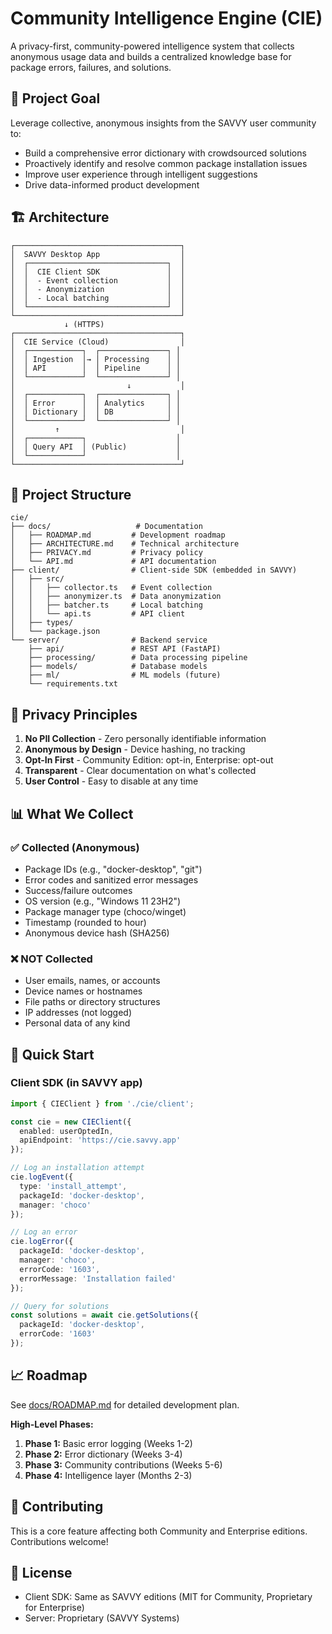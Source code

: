 # Community Intelligence Engine (CIE)

A privacy-first, community-powered intelligence system that collects anonymous usage data and builds a centralized knowledge base for package errors, failures, and solutions.

## 🎯 Project Goal

Leverage collective, anonymous insights from the SAVVY user community to:
- Build a comprehensive error dictionary with crowdsourced solutions
- Proactively identify and resolve common package installation issues
- Improve user experience through intelligent suggestions
- Drive data-informed product development

## 🏗️ Architecture

```
┌─────────────────────────────────────┐
│  SAVVY Desktop App                  │
│  ┌───────────────────────────────┐  │
│  │  CIE Client SDK               │  │
│  │  - Event collection           │  │
│  │  - Anonymization              │  │
│  │  - Local batching             │  │
│  └───────────────────────────────┘  │
└─────────────────────────────────────┘
            ↓ (HTTPS)
┌─────────────────────────────────────┐
│  CIE Service (Cloud)                │
│  ┌────────────┐  ┌───────────────┐ │
│  │ Ingestion  │→ │ Processing    │ │
│  │ API        │  │ Pipeline      │ │
│  └────────────┘  └───────────────┘ │
│                         ↓           │
│  ┌────────────┐  ┌───────────────┐ │
│  │ Error      │  │ Analytics     │ │
│  │ Dictionary │  │ DB            │ │
│  └────────────┘  └───────────────┘ │
│         ↑                           │
│  ┌────────────┐                    │
│  │ Query API  │ (Public)           │
│  └────────────┘                    │
└─────────────────────────────────────┘
```

## 📁 Project Structure

```
cie/
├── docs/                   # Documentation
│   ├── ROADMAP.md         # Development roadmap
│   ├── ARCHITECTURE.md    # Technical architecture
│   ├── PRIVACY.md         # Privacy policy
│   └── API.md             # API documentation
├── client/                # Client-side SDK (embedded in SAVVY)
│   ├── src/
│   │   ├── collector.ts   # Event collection
│   │   ├── anonymizer.ts  # Data anonymization
│   │   ├── batcher.ts     # Local batching
│   │   └── api.ts         # API client
│   ├── types/
│   └── package.json
└── server/                # Backend service
    ├── api/               # REST API (FastAPI)
    ├── processing/        # Data processing pipeline
    ├── models/            # Database models
    ├── ml/                # ML models (future)
    └── requirements.txt
```

## 🔐 Privacy Principles

1. **No PII Collection** - Zero personally identifiable information
2. **Anonymous by Design** - Device hashing, no tracking
3. **Opt-In First** - Community Edition: opt-in, Enterprise: opt-out
4. **Transparent** - Clear documentation on what's collected
5. **User Control** - Easy to disable at any time

## 📊 What We Collect

### ✅ Collected (Anonymous)
- Package IDs (e.g., "docker-desktop", "git")
- Error codes and sanitized error messages
- Success/failure outcomes
- OS version (e.g., "Windows 11 23H2")
- Package manager type (choco/winget)
- Timestamp (rounded to hour)
- Anonymous device hash (SHA256)

### ❌ NOT Collected
- User emails, names, or accounts
- Device names or hostnames
- File paths or directory structures
- IP addresses (not logged)
- Personal data of any kind

## 🚀 Quick Start

### Client SDK (in SAVVY app)

```typescript
import { CIEClient } from './cie/client';

const cie = new CIEClient({
  enabled: userOptedIn,
  apiEndpoint: 'https://cie.savvy.app'
});

// Log an installation attempt
cie.logEvent({
  type: 'install_attempt',
  packageId: 'docker-desktop',
  manager: 'choco'
});

// Log an error
cie.logError({
  packageId: 'docker-desktop',
  manager: 'choco',
  errorCode: '1603',
  errorMessage: 'Installation failed'
});

// Query for solutions
const solutions = await cie.getSolutions({
  packageId: 'docker-desktop',
  errorCode: '1603'
});
```

## 📈 Roadmap

See [docs/ROADMAP.md](docs/ROADMAP.md) for detailed development plan.

**High-Level Phases:**
1. **Phase 1:** Basic error logging (Weeks 1-2)
2. **Phase 2:** Error dictionary (Weeks 3-4)
3. **Phase 3:** Community contributions (Weeks 5-6)
4. **Phase 4:** Intelligence layer (Months 2-3)

## 🤝 Contributing

This is a core feature affecting both Community and Enterprise editions. Contributions welcome!

## 📝 License

- Client SDK: Same as SAVVY editions (MIT for Community, Proprietary for Enterprise)
- Server: Proprietary (SAVVY Systems)
